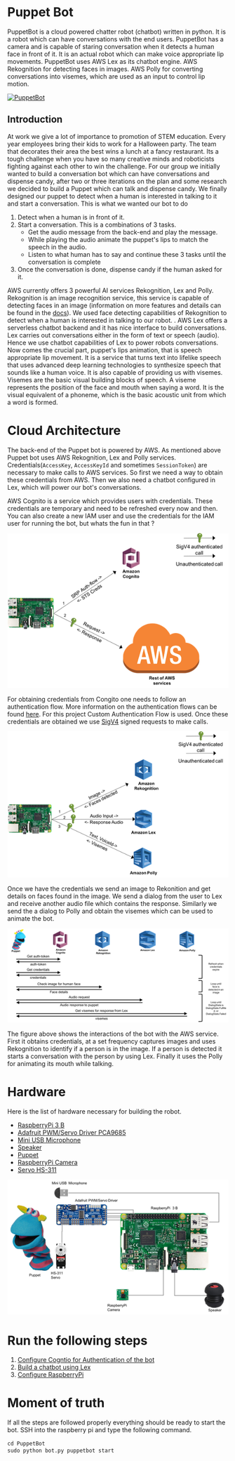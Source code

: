 # Puppet Bot
PuppetBot is a cloud powered chatter robot (chatbot) written in python. It is a robot which can have conversations with the end users. PuppetBot has a camera and is capable of staring conversation when it detects a human face in front of it. It is an actual robot which can make voice appropriate lip movements. PuppetBot uses AWS Lex as its chatbot engine. AWS Rekognition for detecting faces in images. AWS Polly for converting conversations into visemes, which are used as an input to control lip motion. 

<!-- bullet points -->

<!--## Video-->

<!-- TODO create and add a new video--> 
[![PuppetBot](https://img.youtube.com/vi/JvpXXcilbNg/0.jpg)](https://www.youtube.com/watch?v=JvpXXcilbNg)

## Introduction

At work we give a lot of importance to promotion of STEM education. Every year employees bring their kids to work for a Halloween party. The team that decorates their area the best wins a lunch at a fancy restaurant. Its a tough challenge when you have so many creative minds and roboticists fighting against each other to win the challenge. For our group we initially wanted to build a conversation bot which can have conversations and dispense candy, after two or three iterations on the plan and some research we decided to build a Puppet which can talk and dispense candy. We finally designed our puppet to detect when a human is interested in talking to it and start a conversation. This is what we wanted our bot to do

1. Detect when a human is in front of it.
2. Start a conversation. This is a combinations of 3 tasks.
    - Get the audio message from the back-end and play the message.
    - While playing the audio animate the puppet's lips to match the speech in the audio.
    - Listen to what human has to say and continue these 3 tasks until the conversation is complete   
3. Once the conversation is done, dispense candy if the human asked for it.

AWS currently offers 3 powerful AI services Rekognition, Lex and Polly. Rekognition is an image recognition service, this service is capable of detecting faces in an image (information on more features and details can be found in the [docs](http://docs.aws.amazon.com/lex/latest/dg/what-is.html)). We used face detecting capabilities of Rekognition to detect when a human is interested in talking to our robot. . <!-- more infor on Rekognition polly and lex --> AWS Lex offers a serverless chatbot backend and it has nice interface to build conversations. Lex carries out conversations either in the form of text or speech (audio). Hence we use chatbot capabilities of Lex to power robots conversations. Now comes the crucial part, puppet's lips animation, that is speech appropriate lip movement. It is a service that turns text into lifelike speech that uses advanced deep learning technologies to synthesize speech that sounds like a human voice. It is also capable of providing us with visemes. Visemes are the basic visual building blocks of speech. A viseme represents the position of the face and mouth when saying a word. It is the visual equivalent of a phoneme, which is the basic acoustic unit from which a word is formed.  <!-- What is polly, explaination on visemes, more information on visemes and how polly genereated visemes are used -->


# Cloud Architecture

The back-end of the Puppet bot is powered by AWS. As mentioned above Puppet bot uses AWS Rekognition, Lex and Polly services. 
Credentials(```AccessKey```, ```AccessKeyId``` and sometimes ```SessionToken```) are necessary to make calls to AWS services.
So first we need a way to obtain these credentials from AWS. Then we also need a chatbot configured in Lex, which will power our bot's conversations.

AWS Cognito is a service which provides users with credentials. These credentials are temporary and need to be refreshed every now and then. You can also create a new IAM user and use the credentials for the IAM user for running the bot, but whats the fun in that ?

![cloud_steps](./assets/images/architecture-2.png)

For obtaining credentials from Congito one needs to follow an authentication flow. More information on the authentication flows can be found [here](https://docs.aws.amazon.com/cognito/latest/developerguide/amazon-cognito-user-pools-authentication-flow.html). For this project Custom Authentication Flow is used. Once these credentials are obtained we use [SigV4](https://docs.aws.amazon.com/general/latest/gr/signature-version-4.html) signed requests to make calls.

![cloud_steps](./assets/images/architecture-1.png)

Once we have the credentials we send an image to Rekonition and get details on faces found in the image. We send a dialog from the user to Lex and receive another audio file which contains the response. Similarly we send the a dialog to Polly and obtain the visemes which can be used to animate the bot.

![cloud_steps](./assets/images/cloud_steps.png)

The figure above shows the interactions of the bot with the AWS service. First it obtains credentials, at a set frequency captures images and uses Rekognition to identify if a person is in the image. If a person is detected it starts a conversation with the person by using Lex. Finally it uses the Polly for animating its mouth while talking.


# Hardware

<!-- More instructions on how to build the hardware -->

Here is the list of hardware necessary for building the robot. 

- [RaspberryPi 3 B](https://www.raspberrypi.org/products/raspberry-pi-3-model-b/)  
- [Adafruit PWM/Servo Driver PCA9685](https://www.adafruit.com/product/815)
- [Mini USB Microphone](https://www.adafruit.com/product/3367?gclid=CjwKCAiA0IXQBRA2EiwAMODil_f4pfL5HIyQv3--2iSg2KBAKOApJqYzJGe6rsbbGreYuJk_jjt5NxoCq-QQAvD_BwE)
- [Speaker](https://www.walmart.com/ip/AYL-Portable-Mini-Capsule-Speaker-System-3YR-Guarantee-Rechargeable-Battery-Expandable-Bass-Resonator-Smartphones-Tablets-MP3-Players-Computers-Lapto/827353513?wmlspartner=wlpa&selectedSellerId=7755&adid=22222222227073904874&wmlspartner=wmtlabs&wl0=&wl1=g&wl2=c&wl3=186852545962&wl4=pla-291600537048&wl5=9001880&wl6=&wl7=&wl8=&wl9=pla&wl10=115780056&wl11=online&wl12=827353513&wl13=&veh=sem)
- [Puppet](https://www.amazon.com/dp/B0012GJI36/ref=pe_2640190_232586610_TE_dp_i1)
- [RaspberryPi Camera](https://www.amazon.com/Raspberry-5MP-Camera-Board-Module/dp/B00E1GGE40)
- [Servo HS-311](https://www.servocity.com/hs-311-servo)

![Hardware Setup](./assets/images/hardware.png)
 
# Run the following steps

1. [Configure Cogntio for Authentication of the bot](./parts/configure_cognito.md)
2. [Build a chatbot using Lex](./parts/configure_chatbot.md)
3. [Configure RaspberryPi](./parts/install_software.md)

# Moment of truth

If all the steps are followed properly everything should be ready to start the bot. SSH into the raspberry pi and type the following command.

```
cd PuppetBot
sudo python bot.py puppetbot start
```





